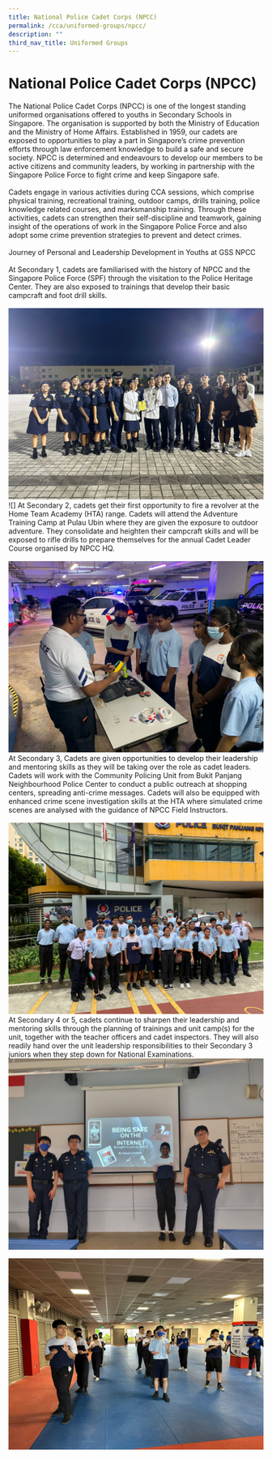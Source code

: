 ```yaml
---
title: National Police Cadet Corps (NPCC)
permalink: /cca/uniformed-groups/npcc/
description: ""
third_nav_title: Uniformed Groups
---
```

# **National Police Cadet Corps (NPCC)**

The National Police Cadet Corps (NPCC) is one of the longest standing uniformed organisations offered to youths in Secondary Schools in Singapore. The organisation is supported by both the Ministry of Education and the Ministry of Home Affairs. Established in 1959, our cadets are exposed to opportunities to play a part in Singapore’s crime prevention efforts through law enforcement knowledge to build a safe and secure society. NPCC is determined and endeavours to develop our members to be active citizens and community leaders, by working in partnership with the Singapore Police Force to fight crime and keep Singapore safe.<br><br>
Cadets engage in various activities during CCA sessions, which comprise physical training, recreational training, outdoor camps, drills training, police knowledge related courses, and marksmanship training. Through these activities, cadets can strengthen their self-discipline and teamwork, gaining insight of the operations of work in the Singapore Police Force and also adopt some crime prevention strategies to prevent and detect crimes. <br><br>
Journey of Personal and Leadership Development in Youths at GSS NPCC <br><br>
At Secondary 1, cadets are familiarised with the history of NPCC and the Singapore Police Force (SPF) through the visitation to the Police Heritage Center. They are also exposed to trainings that develop their basic campcraft and foot drill skills.<br><br>
![](/images/NPCC2023/npcc_1.jpeg)![]
At Secondary 2, cadets get their first opportunity to fire a revolver at the Home Team Academy (HTA) range. Cadets will attend the Adventure Training Camp at Pulau Ubin where they are given the exposure to outdoor adventure. They consolidate and heighten their campcraft skills and will be exposed to rifle drills to prepare themselves for the annual Cadet Leader Course organised by NPCC HQ.<br><br>
![](/images/NPCC2023/npcc_2.jpeg)
At Secondary 3, Cadets are given opportunities to develop their leadership and mentoring skills as they will be taking over the role as cadet leaders. Cadets will work with the Community Policing Unit from Bukit Panjang Neighbourhood Police Center to conduct a public outreach at shopping centers, spreading anti-crime messages. Cadets will also be equipped with enhanced crime scene investigation skills at the HTA where simulated crime scenes are analysed with the guidance of NPCC Field Instructors.  <br><br>![](/images/NPCC2023/npcc_3.jpeg)
At Secondary 4 or 5, cadets continue to sharpen their leadership and mentoring skills through the planning of trainings and unit camp(s) for the unit, together with the teacher officers and cadet inspectors. They will also readily hand over the unit leadership responsibilities to their Secondary 3 juniors when they step down for National Examinations.
![](/images/NPCC2023/npcc_4.jpeg)<br>

![](/images/NPCC2023/npcc_5.jpeg)